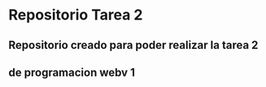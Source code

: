 # Repositorio Tarea 2
## Repositorio creado para poder realizar la tarea 2
## de programacion webv 1
